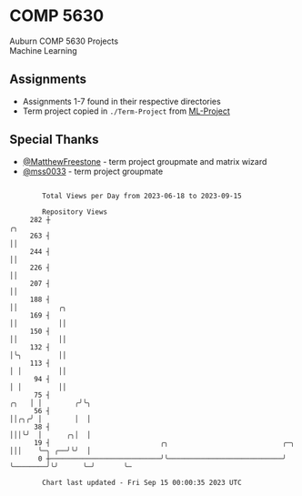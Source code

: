 # COMP 5630
Auburn COMP 5630 Projects  
Machine Learning

## Assignments
- Assignments 1-7 found in their respective directories
- Term project copied in `./Term-Project` from [ML-Project](https://github.com/wumphlett/ML-Project)

## Special Thanks
- [@MatthewFreestone](https://github.com/MatthewFreestone) - term project groupmate and matrix wizard
- [@mss0033](https://github.com/mss0033) - term project groupmate

```

        Total Views per Day from 2023-06-18 to 2023-09-15

        Repository Views
     282 ┼                                                                         ╭╮
     263 ┤                                                                         ││
     244 ┤                                                                         ││
     226 ┤                                                                         ││
     207 ┤                                                                         ││
     188 ┤                                                                         ││          ╭╮
     169 ┤                                                                         ││          ││
     150 ┤                                                                         ││          ││
     132 ┤                                                                         │╰╮         ││
     113 ┤                                                                         │ │         ││
      94 ┤                                                                         │ │         ││
      75 ┤                                                                    ╭╮   │ │        ╭╯╰╮
      56 ┤                                                                    ││╭╮╭╯ │        │  │
      38 ┤                                                                    │││╰╯  │      ╭╮│  │
      19 ┤                           ╭╮                            ╭─╮        │││    ╰─╮ ╭──╯╰╯  │
       0 ┼───────────────────────────╯╰────────────────────────────╯ ╰────────╯╰╯      ╰─╯       ╰─

        Chart last updated - Fri Sep 15 00:00:35 2023 UTC
        
```
